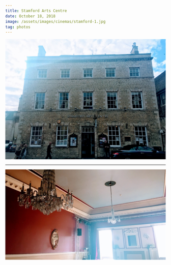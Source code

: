 ```yaml
---
title: Stamford Arts Centre
date: October 18, 2018
image: /assets/images/cinemas/stamford-1.jpg
tag: photos
---
```


![image](/assets/images/cinemas/stamford-1.jpg)

---

![image](/assets/images/cinemas/stamford-2.jpg)
